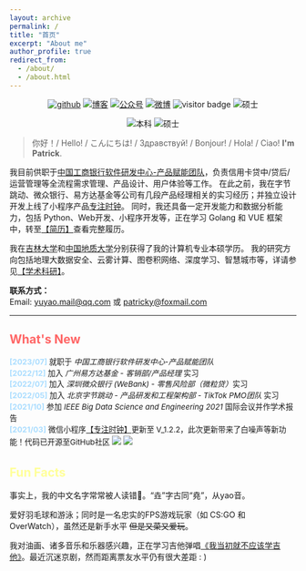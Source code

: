 ```yaml
---
layout: archive
permalink: /
title: "首页"
excerpt: "About me"
author_profile: true
redirect_from: 
  - /about/
  - /about.html
---
```


<p align="center">
  <a href="https://github.com/realyao"><img src="https://img.shields.io/badge/Github-realyao-181717.svg?logo=github" alt="github"></a>
  <!-- <a href="https://gitee.com/realyao"><img src="https://img.shields.io/badge/Gitee-realyao-C71D23.svg?logo=Gitee" alt="码云"></a> -->
  <a href="https://blog.csdn.net/qq_41339564"><img src="https://img.shields.io/badge/CSDN-realyao-blue.svg?logo=c" alt="博客"></a>
  <a href="https://realyao.gitee.io/gzh/"><img src="https://img.shields.io/badge/Wechat-REALY-brightgreen.svg?logo=wechat" alt="公众号"></a>
  <a href="https://www.weibo.com/yulaoban123"><img src="https://img.shields.io/badge/Weibo-realyao-red.svg" alt="微博"></a>  
  <img src="https://visitor-badge.glitch.me/badge?page_id=realyao.github.io/cv" alt="visitor badge"/>
  <a><img src="https://img.shields.io/badge/LastCommit-2023.07-skyblue.svg" alt="硕士"></a>  
<!--   <a href="https://www.weibo.com/yulaoban123"><img src="https://img.shields.io/badge/Weibo-realyao---critical.svg?logo=sina weibo" alt="微博"></a> -->
</p>

<p align="center">
  <a><img src="https://img.shields.io/badge/B.Eng.-Jilin%20Univ.-blue.svg" alt="本科"></a> 
  <a><img src="https://img.shields.io/badge/M.Eng.-China Univ. of Geo.-skyblue.svg" alt="硕士"></a>  
</p>

<!-------------------->
> 你好！/ Hello! / こんにちは! / Здравствуй! / Bonjour! / Hola! / Ciao!  **I'm Patrick**.

我目前供职于<u>中国工商银行软件研发中心-产品赋能团队</u>，负责信用卡贷中/贷后/运营管理等全流程需求管理、产品设计、用户体验等工作。
在此之前，我在字节跳动、微众银行、易方达基金等公司有几段产品经理相关的实习经历；并独立设计开发上线了小程序产品[专注时钟](https://realyao.github.io/foclock)。
同时，我还具备一定开发能力和数据分析能力，包括 Python、Web开发、小程序开发等，正在学习 Golang 和 VUE 框架中，转至[【简历】](https://yuyaocv.github.io/cv/)查看完整履历。

我在[吉林大学](https://ccst.jlu.edu.cn/)和[中国地质大学](https://www.cug.edu.cn/)分别获得了我的计算机专业本硕学历。
我的研究方向包括地理大数据安全、云雾计算、图卷积网络、深度学习、智慧城市等，详请参见[【学术科研】](https://yuyaocv.github.io/publications/)。 


**联系方式：**  
<i class="fa fa-fw fa-envelope"></i> <font style="font-size: 1em;">Email: <a href="mailto:yuyao.mail@qq.com">yuyao.mail@qq.com</a></font> 或 <a href="mailto:patricky@foxmail.com">patricky@foxmail.com</a>
<!-- <br> -->
 <!-- ~~yuyao.pm@bytedance.com~~ -->
 
------

<h2 style="color: #ff6666;">What's New</h2>
<div style="line-height: 1.5em; font-size: 0.95em">
  <p>
  <b style="color: #adf;">[2023/07]</b> 就职于 <i>中国工商银行软件研发中心-产品赋能团队</i> <br>
  <b style="color: #adf;">[2022/12]</b> 加入 <i>广州易方达基金 - 客销部/产品经理 </i>实习 <br>
  <b style="color: #adf;">[2022/07]</b> 加入 <i>深圳微众银行 (WeBank) - 零售风险部（微粒贷）</i>实习 <br>
  <b style="color: #adf;">[2022/05]</b> 加入 <i>北京字节跳动 - 产品研发和工程架构部 - TikTok PMO团队 </i>实习 <br>
  <b style="color: #adf;">[2021/10]</b> 参加 <i>IEEE Big Data Science and Engineering 2021</i> 国际会议并作学术报告<br> 
  <!-- <b style="color: #adf;">[06/2021]</b> 以简驭繁的浏览器导航主页 —— <a href="https://realyao.github.io/one" target="_blank">壹导航</a> 已上线 <br> -->
  <b style="color: #adf;">[2021/03]</b> 微信小程序<a href="https://realyao.github.io/foclock" target="_blank">【专注时钟】</a>更新至 V_1.2.2，此次更新带来了白噪声等新功能！代码已开源至GitHub社区 <img src="https://visitor-badge.glitch.me/badge?page_id=realyao.WXminiprogram-Focus-clock"> <img src="https://img.shields.io/github/stars/realyao/WXminiprogram-Focus-clock">  <br>
  </p>
</div>


<h2 style="color: #ffff99;">Fun Facts</h2>

事实上，我的中文名字常常被人读错🤣。“垚”字古同“堯”，从yao音。

爱好羽毛球和游泳；同时是一名忠实的FPS游戏玩家（如 CS:GO 和 OverWatch），虽然还是新手水平 ~~但是又菜又爱玩~~。 

我对油画、诸多音乐和乐器感兴趣，正在学习吉他弹唱[《我当初就不应该学吉他》](https://music.163.com/#/song?id=28587882)。最近沉迷京剧，然而距离票友水平仍有很大差距 : )